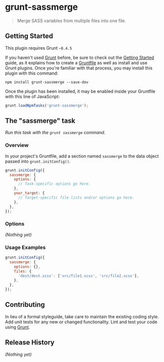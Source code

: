 # grunt-sassmerge

> Merge SASS variables from multiple files into one file.

## Getting Started
This plugin requires Grunt `~0.4.5`

If you haven't used [Grunt](http://gruntjs.com/) before, be sure to check out the [Getting Started](http://gruntjs.com/getting-started) guide, as it explains how to create a [Gruntfile](http://gruntjs.com/sample-gruntfile) as well as install and use Grunt plugins. Once you're familiar with that process, you may install this plugin with this command:

```shell
npm install grunt-sassmerge --save-dev
```

Once the plugin has been installed, it may be enabled inside your Gruntfile with this line of JavaScript:

```js
grunt.loadNpmTasks('grunt-sassmerge');
```

## The "sassmerge" task

_Run this task with the `grunt sassmerge` command._

### Overview
In your project's Gruntfile, add a section named `sassmerge` to the data object passed into `grunt.initConfig()`.

```js
grunt.initConfig({
  sassmerge: {
    options: {
      // Task-specific options go here.
    },
    your_target: {
      // Target-specific file lists and/or options go here.
    },
  },
});
```

### Options

_(Nothing yet)_

### Usage Examples

```js
grunt.initConfig({
  sassmerge: {
    options: {},
    files: {
      'dest/dest.scss': ['src/file1.scss', 'src/file2.scss'],
    },
  },
});
```

## Contributing
In lieu of a formal styleguide, take care to maintain the existing coding style. Add unit tests for any new or changed functionality. Lint and test your code using [Grunt](http://gruntjs.com/).

## Release History
_(Nothing yet)_

